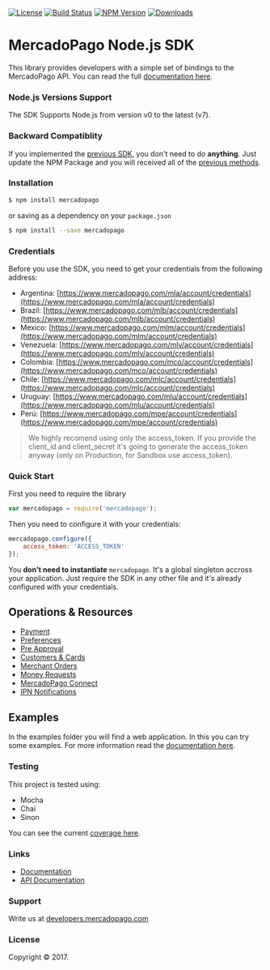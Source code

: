 [![License](https://img.shields.io/badge/license-MIT-lightgrey.svg?style=flat)](https://github.com/mercadopago/dx-nodejs)
[![Build Status](https://img.shields.io/travis/mercadopago/px-nodejs/master.svg)](https://travis-ci.org/mercadopago/dx-nodejs)
[![NPM Version](https://img.shields.io/npm/v/mercadopago.svg)](http://npmjs.com/package/mercadopago)
[![Downloads](https://img.shields.io/npm/dt/mercadopago.svg)](http://npmjs.com/package/mercadopago)
 
# MercadoPago Node.js SDK

This library provides developers with a simple set of bindings to the MercadoPago API. You can read the full [documentation here](https://github.com/mercadopago/dx-nodejs/wiki).

### Node.js Versions Support

The SDK Supports Node.js from version v0 to the latest (v7).

### Backward Compatiblity

If you implemented the [previous SDK](https://github.com/mercadopago/sdk-nodejs), you don't need to do **anything**. Just update the NPM Package and you will received all of the [previous methods](https://github.com/mercadopago/dx-nodejs/wiki/Backward-Compatibility).

### Installation

```sh
$ npm install mercadopago
```

or saving as a dependency on your `package.json`

```sh
$ npm install --save mercadopago
```

### Credentials

Before you use the SDK, you need to get your credentials from the following address:

* Argentina: [https://www.mercadopago.com/mla/account/credentials](https://www.mercadopago.com/mla/account/credentials)
* Brazil: [https://www.mercadopago.com/mlb/account/credentials](https://www.mercadopago.com/mlb/account/credentials)
* Mexico: [https://www.mercadopago.com/mlm/account/credentials](https://www.mercadopago.com/mlm/account/credentials)
* Venezuela: [https://www.mercadopago.com/mlv/account/credentials](https://www.mercadopago.com/mlv/account/credentials)
* Colombia: [https://www.mercadopago.com/mco/account/credentials](https://www.mercadopago.com/mco/account/credentials)
* Chile: [https://www.mercadopago.com/mlc/account/credentials](https://www.mercadopago.com/mlc/account/credentials)
* Uruguay: [https://www.mercadopago.com/mlu/account/credentials](https://www.mercadopago.com/mlu/account/credentials)
* Perú: [https://www.mercadopago.com/mpe/account/credentials](https://www.mercadopago.com/mpe/account/credentials)

> We highly recomend using only the access_token. If you provide the client_id and client_secret it's going to generate the access_token anyway (only on Production, for Sandbox use access_token).

### Quick Start

First you need to require the library

```javascript
var mercadopago = require('mercadopago');
```

Then you need to configure it with your credentials:

```javascript
mercadopago.configure({
    access_token: 'ACCESS_TOKEN'
});
```

You **don't need to instantiate** `mercadopago`. It's a global singleton accross your application. Just require the SDK in any other file and it's already configured with your credentials.

## Operations & Resources

* [Payment](https://github.com/mercadopago/dx-nodejs/wiki/Payment)
* [Preferences](https://github.com/mercadopago/dx-nodejs/wiki/Preferences)
* [Pre Approval](https://github.com/mercadopago/dx-nodejs/wiki/Pre-Approval)
* [Customers & Cards](https://github.com/mercadopago/dx-nodejs/wiki/Customers-&-Cards)
* [Merchant Orders](https://github.com/mercadopago/dx-nodejs/wiki/Merchant-Orders)
* [Money Requests](https://github.com/mercadopago/dx-nodejs/wiki/Money-Requests)
* [MercadoPago Connect](https://github.com/mercadopago/dx-nodejs/wiki/MercadoPago-Connect)
* [IPN Notifications](https://github.com/mercadopago/dx-nodejs/wiki/IPN-Notifications)

## Examples

In the examples folder you will find a web application. In this you can try some examples. For more information read the [documentation here](https://github.com/mercadopago/dx-nodejs/tree/master/examples).

### Testing

This project is tested using:

- Mocha
- Chai
- Sinon

You can see the current [coverage here](https://coveralls.io/github/mercadopago/dx-nodejs?branch=master).

### Links
* [Documentation](https://github.com/mercadopago/dx-nodejs/wiki)
* [API Documentation](http://developers.mercadopago.com)

### Support 

Write us at [developers.mercadopago.com](https://developers.mercadopago.com)

### License

Copyright © 2017.
